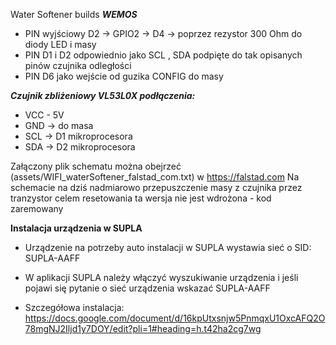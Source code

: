 Water Softener builds
  **_WEMOS_**

  - PIN wyjściowy D2 -> GPIO2 -> D4 -> poprzez rezystor 300 Ohm do diody LED i masy
  - PIN D1 i D2 odpowiednio jako SCL , SDA podpięte do tak opisanych pinów czujnika odległości
  - PIN D6 jako wejście od guzika CONFIG do masy

  **_Czujnik zbliżeniowy VL53L0X podłączenia:_**

  - VCC - 5V 
  - GND -> do masa
  - SCL -> D1 mikroprocesora
  - SDA -> D2 mikroprocesora
  

Załączony plik schematu można obejrzeć (assets/WIFI_waterSoftener_falstad_com.txt) w https://falstad.com
Na schemacie na dziś nadmiarowo przepuszczenie masy z czujnika przez tranzystor celem resetowania 
ta wersja nie jest wdrożona - kod zaremowany 

**Instalacja urządzenia w SUPLA**

- Urządzenie na potrzeby auto instalacji w SUPLA wystawia sieć o SID: SUPLA-AAFF
- W aplikacji SUPLA należy włączyć wyszukiwanie urządzenia i jeśli pojawi się pytanie o sieć urządzenia wskazać SUPLA-AAFF

- Szczegółowa instalacja: https://docs.google.com/document/d/16kpUtxsnjw5PnmqxU1OxcAFQ2O78mgNJ2Iljd1y7DOY/edit?pli=1#heading=h.t42ha2cg7wg

